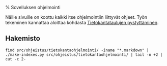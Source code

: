 % Sovelluksen ohjelmointi

Näille sivuille on koottu kaikki itse ohjelmointiin liittyvät ohjeet.
Työn tekeminen kannattaa aloittaa kohdasta
[Tietokantataulujen pystyttäminen](kannan-alustus.html).

## Hakemisto

~~~~ {execute=bash}
find src/ohjeistus/tietokantaohjelmointi/ -iname "*.markdown" | ./make-indexes.py src/ohjeistus/tietokantaohjelmointi/ | tail -n +2 | cut -c 2-
~~~~
